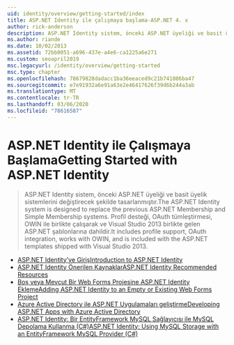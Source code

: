 ```yaml
---
uid: identity/overview/getting-started/index
title: ASP.NET Identity ile çalışmaya başlama-ASP.NET 4. x
author: rick-anderson
description: ASP.NET Identity sistem, önceki ASP.NET üyeliği ve basit üyelik sistemlerini değiştirecek şekilde tasarlanmıştır. Profil desteğini içerir, OAuth tümleştirt...
ms.author: riande
ms.date: 10/02/2013
ms.assetid: 72bb0051-a696-437e-a4e6-ca1225a6e271
ms.custom: seoapril2019
msc.legacyurl: /identity/overview/getting-started
msc.type: chapter
ms.openlocfilehash: 78679828dadacc1ba36eeaced9c21b741806ba47
ms.sourcegitcommit: e7e91932a6e91a63e2e46417626f39d6b244a3ab
ms.translationtype: MT
ms.contentlocale: tr-TR
ms.lasthandoff: 03/06/2020
ms.locfileid: "78616587"
---
```

# <a name="getting-started-with-aspnet-identity"></a><span data-ttu-id="0d453-104">ASP.NET Identity ile Çalışmaya Başlama</span><span class="sxs-lookup"><span data-stu-id="0d453-104">Getting Started with ASP.NET Identity</span></span>

> <span data-ttu-id="0d453-105">ASP.NET Identity sistem, önceki ASP.NET üyeliği ve basit üyelik sistemlerini değiştirecek şekilde tasarlanmıştır.</span><span class="sxs-lookup"><span data-stu-id="0d453-105">The ASP.NET Identity system is designed to replace the previous ASP.NET Membership and Simple Membership systems.</span></span> <span data-ttu-id="0d453-106">Profil desteği, OAuth tümleştirmesi, OWIN ile birlikte çalışarak ve Visual Studio 2013 birlikte gelen ASP.NET şablonlarına dahildir.</span><span class="sxs-lookup"><span data-stu-id="0d453-106">It includes profile support, OAuth integration, works with OWIN, and is included with the ASP.NET templates shipped with Visual Studio 2013.</span></span>

- [<span data-ttu-id="0d453-107">ASP.NET Identity’ye Giriş</span><span class="sxs-lookup"><span data-stu-id="0d453-107">Introduction to ASP.NET Identity</span></span>](introduction-to-aspnet-identity.md)
- [<span data-ttu-id="0d453-108">ASP.NET Identity Önerilen Kaynaklar</span><span class="sxs-lookup"><span data-stu-id="0d453-108">ASP.NET Identity Recommended Resources</span></span>](aspnet-identity-recommended-resources.md)
- [<span data-ttu-id="0d453-109">Boş veya Mevcut Bir Web Forms Projesine ASP.NET Identity Ekleme</span><span class="sxs-lookup"><span data-stu-id="0d453-109">Adding ASP.NET Identity to an Empty or Existing Web Forms Project</span></span>](adding-aspnet-identity-to-an-empty-or-existing-web-forms-project.md)
- [<span data-ttu-id="0d453-110">Azure Active Directory ile ASP.NET Uygulamaları geliştirme</span><span class="sxs-lookup"><span data-stu-id="0d453-110">Developing ASP.NET Apps with Azure Active Directory</span></span>](developing-aspnet-apps-with-windows-azure-active-directory.md)
- [<span data-ttu-id="0d453-111">ASP.NET Identity: Bir EntityFramework MySQL Sağlayıcısı ile MySQL Depolama Kullanma (C#)</span><span class="sxs-lookup"><span data-stu-id="0d453-111">ASP.NET Identity: Using MySQL Storage with an EntityFramework MySQL Provider (C#)</span></span>](aspnet-identity-using-mysql-storage-with-an-entityframework-mysql-provider.md)
